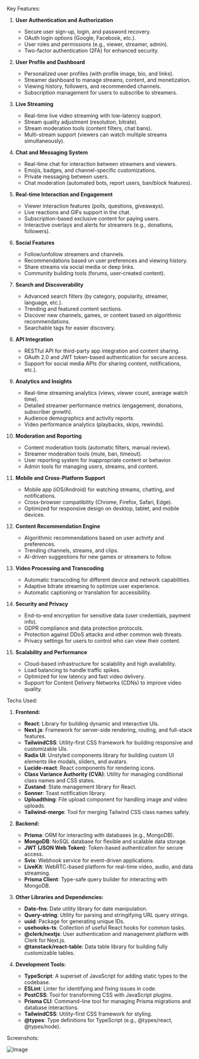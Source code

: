 Key Features:

1. **User Authentication and Authorization**
   - Secure user sign-up, login, and password recovery.
   - OAuth login options (Google, Facebook, etc.).
   - User roles and permissions (e.g., viewer, streamer, admin).
   - Two-factor authentication (2FA) for enhanced security.

2. **User Profile and Dashboard**
   - Personalized user profiles (with profile image, bio, and links).
   - Streamer dashboard to manage streams, content, and monetization.
   - Viewing history, followers, and recommended channels.
   - Subscription management for users to subscribe to streamers.

3. **Live Streaming**
   - Real-time live video streaming with low-latency support.
   - Stream quality adjustment (resolution, bitrate).
   - Stream moderation tools (content filters, chat bans).
   - Multi-stream support (viewers can watch multiple streams simultaneously).

4. **Chat and Messaging System**
   - Real-time chat for interaction between streamers and viewers.
   - Emojis, badges, and channel-specific customizations.
   - Private messaging between users.
   - Chat moderation (automated bots, report users, ban/block features).

5. **Real-time Interaction and Engagement**
   - Viewer interaction features (polls, questions, giveaways).
   - Live reactions and GIFs support in the chat.
   - Subscription-based exclusive content for paying users.
   - Interactive overlays and alerts for streamers (e.g., donations, followers).

6. **Social Features**
   - Follow/unfollow streamers and channels.
   - Recommendations based on user preferences and viewing history.
   - Share streams via social media or deep links.
   - Community building tools (forums, user-created content).

7. **Search and Discoverability**
    - Advanced search filters (by category, popularity, streamer, language, etc.).
    - Trending and featured content sections.
    - Discover new channels, games, or content based on algorithmic recommendations.
    - Searchable tags for easier discovery.

8. **API Integration**
    - RESTful API for third-party app integration and content sharing.
    - OAuth 2.0 and JWT token-based authentication for secure access.
    - Support for social media APIs (for sharing content, notifications, etc.).

9. **Analytics and Insights**
    - Real-time streaming analytics (views, viewer count, average watch time).
    - Detailed streamer performance metrics (engagement, donations, subscriber growth).
    - Audience demographics and activity reports.
    - Video performance analytics (playbacks, skips, rewinds).

10. **Moderation and Reporting**
    - Content moderation tools (automatic filters, manual review).
    - Streamer moderation tools (mute, ban, timeout).
    - User reporting system for inappropriate content or behavior.
    - Admin tools for managing users, streams, and content.

11. **Mobile and Cross-Platform Support**
    - Mobile app (iOS/Android) for watching streams, chatting, and notifications.
    - Cross-browser compatibility (Chrome, Firefox, Safari, Edge).
    - Optimized for responsive design on desktop, tablet, and mobile devices.

12. **Content Recommendation Engine**
    - Algorithmic recommendations based on user activity and preferences.
    - Trending channels, streams, and clips.
    - AI-driven suggestions for new games or streamers to follow.
    
13. **Video Processing and Transcoding**
    - Automatic transcoding for different device and network capabilities.
    - Adaptive bitrate streaming to optimize user experience.
    - Automatic captioning or translation for accessibility.

14. **Security and Privacy**
    - End-to-end encryption for sensitive data (user credentials, payment info).
    - GDPR compliance and data protection protocols.
    - Protection against DDoS attacks and other common web threats.
    - Privacy settings for users to control who can view their content.

15. **Scalability and Performance**
    - Cloud-based infrastructure for scalability and high availability.
    - Load balancing to handle traffic spikes.
    - Optimized for low latency and fast video delivery.
    - Support for Content Delivery Networks (CDNs) to improve video quality.

Techs Used:

1. **Frontend:**
   - **React**: Library for building dynamic and interactive UIs.
   - **Next.js**: Framework for server-side rendering, routing, and full-stack features.
   - **TailwindCSS**: Utility-first CSS framework for building responsive and customizable UIs.
   - **Radix UI**: Unstyled components library for building custom UI elements like modals, sliders, and avatars.
   - **Lucide-react**: React components for rendering icons.
   - **Class Variance Authority (CVA)**: Utility for managing conditional class names and CSS states.
   - **Zustand**: State management library for React.
   - **Sonner**: Toast notification library.
   - **Uploadthing**: File upload component for handling image and video uploads.
   - **Tailwind-merge**: Tool for merging Tailwind CSS class names safely.

2. **Backend:**
   - **Prisma**: ORM for interacting with databases (e.g., MongoDB).
   - **MongoDB**: NoSQL database for flexible and scalable data storage.
   - **JWT (JSON Web Token)**: Token-based authentication for secure access.
   - **Svix**: Webhook service for event-driven applications.
   - **LiveKit**: WebRTC-based platform for real-time video, audio, and data streaming.
   - **Prisma Client**: Type-safe query builder for interacting with MongoDB.

3. **Other Libraries and Dependencies:**
   - **Date-fns**: Date utility library for date manipulation.
   - **Query-string**: Utility for parsing and stringifying URL query strings.
   - **uuid**: Package for generating unique IDs.
   - **usehooks-ts**: Collection of useful React hooks for common tasks.
   - **@clerk/nextjs**: User authentication and management platform with Clerk for Next.js.
   - **@tanstack/react-table**: Data table library for building fully customizable tables.

4. **Development Tools:**
   - **TypeScript**: A superset of JavaScript for adding static types to the codebase.
   - **ESLint**: Linter for identifying and fixing issues in code.
   - **PostCSS**: Tool for transforming CSS with JavaScript plugins.
   - **Prisma CLI**: Command-line tool for managing Prisma migrations and database interactions.
   - **TailwindCSS**: Utility-first CSS framework for styling.
   - **@types**: Type definitions for TypeScript (e.g., @types/react, @types/node).
  
Screenshots: 

  ![Image](https://github.com/user-attachments/assets/cc9a8959-f98b-46dc-8bce-81bc933e5203)

